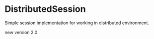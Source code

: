 DistributedSession
==================

Simple session implementation for working in distributed environment.

new version 2.0
